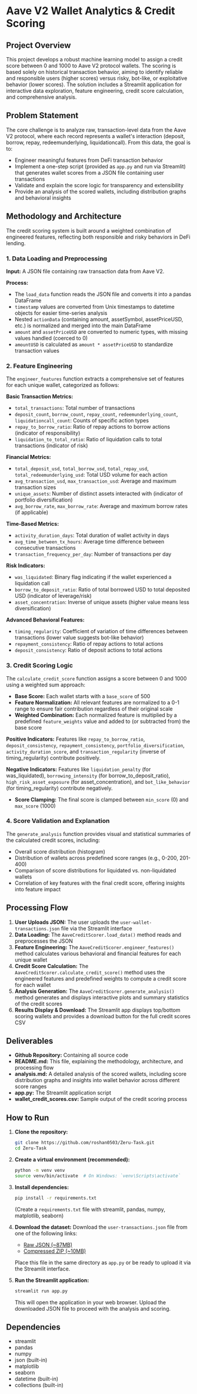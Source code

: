 # Aave V2 Wallet Analytics & Credit Scoring

## Project Overview

This project develops a robust machine learning model to assign a credit score between 0 and 1000 to Aave V2 protocol wallets. The scoring is based solely on historical transaction behavior, aiming to identify reliable and responsible users (higher scores) versus risky, bot-like, or exploitative behavior (lower scores). The solution includes a Streamlit application for interactive data exploration, feature engineering, credit score calculation, and comprehensive analysis.

## Problem Statement

The core challenge is to analyze raw, transaction-level data from the Aave V2 protocol, where each record represents a wallet's interaction (deposit, borrow, repay, redeemunderlying, liquidationcall). From this data, the goal is to:

- Engineer meaningful features from DeFi transaction behavior
- Implement a one-step script (provided as `app.py` and run via Streamlit) that generates wallet scores from a JSON file containing user transactions
- Validate and explain the score logic for transparency and extensibility
- Provide an analysis of the scored wallets, including distribution graphs and behavioral insights

## Methodology and Architecture

The credit scoring system is built around a weighted combination of engineered features, reflecting both responsible and risky behaviors in DeFi lending.

### 1. Data Loading and Preprocessing

**Input:** A JSON file containing raw transaction data from Aave V2.

**Process:**
- The `load_data` function reads the JSON file and converts it into a pandas DataFrame
- `timestamp` values are converted from Unix timestamps to datetime objects for easier time-series analysis
- Nested `actionData` (containing amount, assetSymbol, assetPriceUSD, etc.) is normalized and merged into the main DataFrame
- `amount` and `assetPriceUSD` are converted to numeric types, with missing values handled (coerced to 0)
- `amountUSD` is calculated as `amount * assetPriceUSD` to standardize transaction values

### 2. Feature Engineering

The `engineer_features` function extracts a comprehensive set of features for each unique wallet, categorized as follows:

**Basic Transaction Metrics:**
- `total_transactions`: Total number of transactions
- `deposit_count`, `borrow_count`, `repay_count`, `redeemunderlying_count`, `liquidationcall_count`: Counts of specific action types
- `repay_to_borrow_ratio`: Ratio of repay actions to borrow actions (indicator of responsibility)
- `liquidation_to_total_ratio`: Ratio of liquidation calls to total transactions (indicator of risk)

**Financial Metrics:**
- `total_deposit_usd`, `total_borrow_usd`, `total_repay_usd`, `total_redeemunderlying_usd`: Total USD volume for each action
- `avg_transaction_usd`, `max_transaction_usd`: Average and maximum transaction sizes
- `unique_assets`: Number of distinct assets interacted with (indicator of portfolio diversification)
- `avg_borrow_rate`, `max_borrow_rate`: Average and maximum borrow rates (if applicable)

**Time-Based Metrics:**
- `activity_duration_days`: Total duration of wallet activity in days
- `avg_time_between_tx_hours`: Average time difference between consecutive transactions
- `transaction_frequency_per_day`: Number of transactions per day

**Risk Indicators:**
- `was_liquidated`: Binary flag indicating if the wallet experienced a liquidation call
- `borrow_to_deposit_ratio`: Ratio of total borrowed USD to total deposited USD (indicator of leverage/risk)
- `asset_concentration`: Inverse of unique assets (higher value means less diversification)

**Advanced Behavioral Features:**
- `timing_regularity`: Coefficient of variation of time differences between transactions (lower value suggests bot-like behavior)
- `repayment_consistency`: Ratio of repay actions to total actions
- `deposit_consistency`: Ratio of deposit actions to total actions

### 3. Credit Scoring Logic

The `calculate_credit_score` function assigns a score between 0 and 1000 using a weighted sum approach:

- **Base Score:** Each wallet starts with a `base_score` of 500
- **Feature Normalization:** All relevant features are normalized to a 0-1 range to ensure fair contribution regardless of their original scale
- **Weighted Combination:** Each normalized feature is multiplied by a predefined `feature_weights` value and added to (or subtracted from) the base score

**Positive Indicators:** Features like `repay_to_borrow_ratio`, `deposit_consistency`, `repayment_consistency`, `portfolio_diversification`, `activity_duration_score`, and `transaction_regularity` (inverse of timing_regularity) contribute positively.

**Negative Indicators:** Features like `liquidation_penalty` (for was_liquidated), `borrowing_intensity` (for borrow_to_deposit_ratio), `high_risk_asset_exposure` (for asset_concentration), and `bot_like_behavior` (for timing_regularity) contribute negatively.

- **Score Clamping:** The final score is clamped between `min_score` (0) and `max_score` (1000)

### 4. Score Validation and Explanation

The `generate_analysis` function provides visual and statistical summaries of the calculated credit scores, including:

- Overall score distribution (histogram)
- Distribution of wallets across predefined score ranges (e.g., 0-200, 201-400)
- Comparison of score distributions for liquidated vs. non-liquidated wallets
- Correlation of key features with the final credit score, offering insights into feature impact

## Processing Flow

1. **User Uploads JSON:** The user uploads the `user-wallet-transactions.json` file via the Streamlit interface
2. **Data Loading:** The `AaveCreditScorer.load_data()` method reads and preprocesses the JSON
3. **Feature Engineering:** The `AaveCreditScorer.engineer_features()` method calculates various behavioral and financial features for each unique wallet
4. **Credit Score Calculation:** The `AaveCreditScorer.calculate_credit_score()` method uses the engineered features and predefined weights to compute a credit score for each wallet
5. **Analysis Generation:** The `AaveCreditScorer.generate_analysis()` method generates and displays interactive plots and summary statistics of the credit scores
6. **Results Display & Download:** The Streamlit app displays top/bottom scoring wallets and provides a download button for the full credit scores CSV

## Deliverables

- **Github Repository:** Containing all source code
- **README.md:** This file, explaining the methodology, architecture, and processing flow
- **analysis.md:** A detailed analysis of the scored wallets, including score distribution graphs and insights into wallet behavior across different score ranges
- **app.py:** The Streamlit application script
- **wallet_credit_scores.csv:** Sample output of the credit scoring process

## How to Run

1. **Clone the repository:**
   ```bash
   git clone https://github.com/roshan0503/Zeru-Task.git
   cd Zeru-Task
   ```

2. **Create a virtual environment (recommended):**
   ```bash
   python -m venv venv
   source venv/bin/activate  # On Windows: `venv\Scripts\activate`
   ```

3. **Install dependencies:**
   ```bash
   pip install -r requirements.txt
   ```
   (Create a `requirements.txt` file with streamlit, pandas, numpy, matplotlib, seaborn)

4. **Download the dataset:**
   Download the `user-transactions.json` file from one of the following links:
   - [Raw JSON (~87MB)](https://drive.google.com/file/d/1ISFbAXxadMrt7Zl96rmzzZmEKZnyW7FS/view?usp=sharing)
   - [Compressed ZIP (~10MB)](https://drive.google.com/file/d/14ceBCLQ-BTcydDrFJauVA_PKAZ7VtDor/view?usp=sharing)
   
   Place this file in the same directory as `app.py` or be ready to upload it via the Streamlit interface.

5. **Run the Streamlit application:**
   ```bash
   streamlit run app.py
   ```
   
   This will open the application in your web browser. Upload the downloaded JSON file to proceed with the analysis and scoring.

## Dependencies

- streamlit
- pandas
- numpy
- json (built-in)
- matplotlib
- seaborn
- datetime (built-in)
- collections (built-in)
